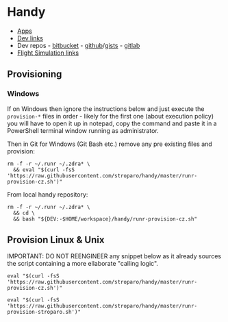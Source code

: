 # Handy

* [Apps](https://www.notion.so/Apps-a0911d71491446678fb3c3a8233cbe5b)
* [Dev links](https://github.com/stroparo/devlinks#dev-links)
* Dev repos - [bitbucket](https://bitbucket.org/dashboard/repositories?projectKey=STMAIN&projectOwner=%7B0aefcc98-9b42-4cd9-86b8-e49f49e007ea%7D) - [github](https://github.com/stroparo?tab=repositories&q=&type=source)/[gists](https://gist.github.com/stroparo) - [gitlab](https://gitlab.com/dashboard/projects?personal=true&sort=name_asc)
* [Flight Simulation links](https://www.notion.so/Flight-Simulation-links-b3ac9d0d96c34fe3b07803ce99b55510)

## Provisioning

### Windows

If on Windows then ignore the instructions below and just execute the ```provision-*``` files in order - likely for the first one (about execution policy) you will have to open it up in notepad, copy the command and paste it in a PowerShell terminal window running as administrator.

Then in Git for Windows (Git Bash etc.) remove any pre existing files and provision:

```
rm -f -r ~/.runr ~/.zdra* \
  && eval "$(curl -fsS 'https://raw.githubusercontent.com/stroparo/handy/master/runr-provision-cz.sh')"
```

From local handy repository:

```
rm -f -r ~/.runr ~/.zdra* \
  && cd \
  && bash "${DEV:-$HOME/workspace}/handy/runr-provision-cz.sh"
```

## Provision Linux & Unix

IMPORTANT:
DO NOT REENGINEER any snippet below as it already sources the script containing a more ellaborate "calling logic".

```
eval "$(curl -fsS 'https://raw.githubusercontent.com/stroparo/handy/master/runr-provision-cz.sh')"
```

```
eval "$(curl -fsS 'https://raw.githubusercontent.com/stroparo/handy/master/runr-provision-stroparo.sh')"
```
